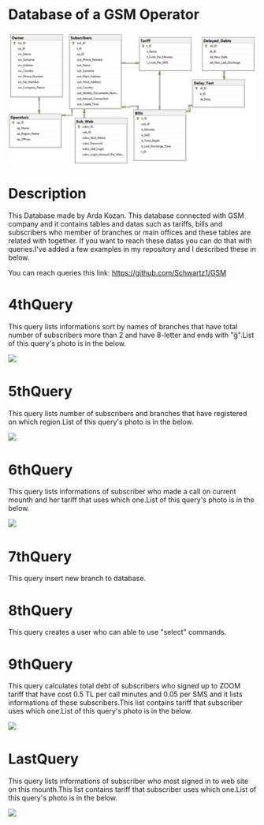 # Database of a GSM Operator
<html>
  <body>
  <img src="https://github.com/Schwartz1/GSM/blob/master/GSM.png"
   </body>
</html>
  
 # Description
 This Database made by Arda Kozan. This database connected with GSM company and it contains tables and datas such as tariffs, bills and subscribers who member of branches or main offices and these tables are related with together. If you want to reach these datas you can do that with queries.I've added a few examples in my repository and I  described these in below.
 
 You can reach queries this link: https://github.com/Schwartz1/GSM
 
 
  # 4thQuery
  This query lists informations sort by names of branches that have total number of subscribers more than 2 and have 8-letter and ends with "ğ".List of this query's photo is in the below.
<html>
  <body>
  <img src="https://i.hizliresim.com/Rg4Vo7.png"
   </body>
</html>
  
  # 5thQuery
  This query lists number of subscribers and branches that have registered on which region.List of this query's photo is in the below.
  <html>
  <body>
  <img src="https://i.hizliresim.com/p5aoBr.png"
   </body>
</html>
  
  # 6thQuery
  This query lists informations of subscriber who made a call on current mounth and her tariff that uses which one.List of this query's photo is in the below.
<html>
  <body>
  <img src="https://i.hizliresim.com/Ydalbk.png"
   </body>
</html>
  
  # 7thQuery
  This query insert new branch to database. 

  # 8thQuery
  This query creates a user who can able to use "select" commands.

  # 9thQuery
  This query calculates total debt of subscribers who signed up to ZOOM tariff that have cost 0.5 TL per call minutes and 0.05 per SMS and it lists informations of these subscribers.This list contains tariff that subscriber uses which one.List of this query's photo is in the below.
<html>
  <body>
  <img src="https://i.hizliresim.com/863b11.png"
   </body>
</html>
  
  # LastQuery
  This query lists informations of subscriber who most signed in to web site on this mounth.This list contains tariff that subscriber uses which one.List of this query's photo is in the below.
<html>
  <body>
  <img src="https://i.hizliresim.com/DOrRJ3.png"
   </body>
</html>
  
  

